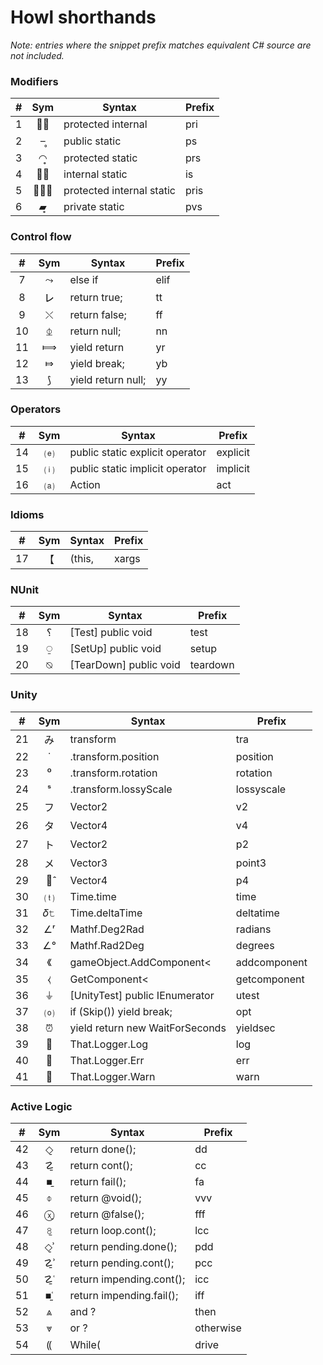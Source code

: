 # Howl shorthands

*Note: entries where the snippet prefix matches
equivalent C# source are not included.*

### Modifiers
|  #  | Sym | Syntax    | Prefix |
| :-: | :-: | ---       | ---     |
| 1 | ︲̑ | protected internal | pri |
| 2 | ‒̥ | public static | ps |
| 3 | ◠̥ | protected static | prs |
| 4 | ︲̥ | internal static | is |
| 5 | ︲̥̑ | protected internal static | pris |
| 6 | ▰̥ | private static | pvs |

### Control flow
|  #  | Sym | Syntax    | Prefix |
| :-: | :-: | ---       | ---     |
| 7 | ⤳ | else if | elif |
| 8 | ㆑ | return true; | tt |
| 9 | ⤬ | return false; | ff |
| 10 | ⏂ | return null; | nn |
| 11 | ⟾ | yield return | yr |
| 12 | ⤇ | yield break; | yb |
| 13 | ⟆ | yield return null; | yy |

### Operators
|  #  | Sym | Syntax    | Prefix |
| :-: | :-: | ---       | ---     |
| 14 | ⒠ | public static explicit operator | explicit |
| 15 | ⒤ | public static implicit operator | implicit |
| 16 | ⒜ | Action | act |

### Idioms
|  #  | Sym | Syntax    | Prefix |
| :-: | :-: | ---       | ---     |
| 17 | 【 | (this, | xargs |

### NUnit
|  #  | Sym | Syntax    | Prefix |
| :-: | :-: | ---       | ---     |
| 18 | ؟ | [Test] public void | test |
| 19 | ⍜ | [SetUp] public void | setup |
| 20 | ⍉ | [TearDown] public void | teardown |

### Unity
|  #  | Sym | Syntax    | Prefix |
| :-: | :-: | ---       | ---     |
| 21 | み | transform | tra |
| 22 | ˙ | .transform.position | position |
| 23 | ⁰ | .transform.rotation | rotation |
| 24 | ˢ | .transform.lossyScale | lossyscale |
| 25 | フ | Vector2 | v2 |
| 26 | タ | Vector4 | v4 |
| 27 | ト | Vector2 | p2 |
| 28 | メ | Vector3 | point3 |
| 29 | メ̂ | Vector4 | p4 |
| 30 | ⒯ | Time.time | time |
| 31 | 𝛿𝚝 | Time.deltaTime | deltatime |
| 32 | ∠ʳ | Mathf.Deg2Rad | radians |
| 33 | ∠° | Mathf.Rad2Deg | degrees |
| 34 | 《 | gameObject.AddComponent< | addcomponent |
| 35 | ⧼ | GetComponent< | getcomponent |
| 36 | ⏚ | [UnityTest] public IEnumerator | utest |
| 37 | ⒪ | if (Skip()) yield break; | opt |
| 38 | ⏰ | yield return new WaitForSeconds | yieldsec |
| 39 | 🍥 | That.Logger.Log | log |
| 40 | 🔺 | That.Logger.Err | err |
| 41 | 🔸 | That.Logger.Warn | warn |

### Active Logic
|  #  | Sym | Syntax    | Prefix |
| :-: | :-: | ---       | ---     |
| 42 | ◇̠ | return done(); | dd |
| 43 | ☡̱ | return cont(); | cc |
| 44 | ■̠ | return fail(); | fa |
| 45 | ⌽ | return @void(); | vvv |
| 46 | ⓧ̱ | return @false(); | fff |
| 47 | 𝟾̱ | return loop.cont(); | lcc |
| 48 | ◇̠ʾ | return pending.done(); | pdd |
| 49 | ☡̱ʾ | return pending.cont(); | pcc |
| 50 | ☡̱ʿ | return impending.cont(); | icc |
| 51 | ■̠ʿ | return impending.fail(); | iff |
| 52 | ⩓ | and ? | then |
| 53 | ⩔ | or ? | otherwise |
| 54 | ⸨ | While( | drive |
